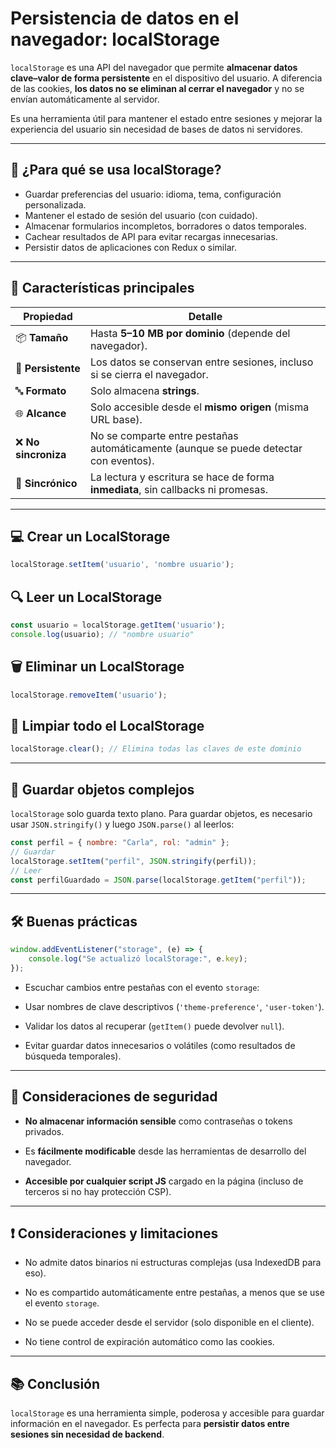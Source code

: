 # Persistencia de datos en el navegador: localStorage

`localStorage` es una API del navegador que permite **almacenar datos clave–valor de forma persistente** en el dispositivo del usuario. A diferencia de las cookies, **los datos no se eliminan al cerrar el navegador** y no se envían automáticamente al servidor.

Es una herramienta útil para mantener el estado entre sesiones y mejorar la experiencia del usuario sin necesidad de bases de datos ni servidores.

---

## 🧠 ¿Para qué se usa localStorage?

- Guardar preferencias del usuario: idioma, tema, configuración personalizada.
- Mantener el estado de sesión del usuario (con cuidado).
- Almacenar formularios incompletos, borradores o datos temporales.
- Cachear resultados de API para evitar recargas innecesarias.
- Persistir datos de aplicaciones con Redux o similar.

---

## 📄 Características principales

| Propiedad           | Detalle                                                                               |
| ------------------- | ------------------------------------------------------------------------------------- |
| 📦 **Tamaño**       | Hasta **5–10 MB por dominio** (depende del navegador).                                |
| 📌 **Persistente**  | Los datos se conservan entre sesiones, incluso si se cierra el navegador.             |
| 🔤 **Formato**      | Solo almacena **strings**.                                                            |
| 🌐 **Alcance**      | Solo accesible desde el **mismo origen** (misma URL base).                            |
| ❌ **No sincroniza** | No se comparte entre pestañas automáticamente (aunque se puede detectar con eventos). |
| 🧠 **Sincrónico**   | La lectura y escritura se hace de forma **inmediata**, sin callbacks ni promesas.     |

---

## 💻 Crear un LocalStorage

```js
localStorage.setItem('usuario', 'nombre usuario');
````

## 🔍 Leer un LocalStorage

```js
const usuario = localStorage.getItem('usuario');
console.log(usuario); // "nombre usuario"
```

## 🗑️ Eliminar un LocalStorage

```js
localStorage.removeItem('usuario');
```

## 🧹 Limpiar todo el LocalStorage

```js
localStorage.clear(); // Elimina todas las claves de este dominio
```

---

## 🧩 Guardar objetos complejos

`localStorage` solo guarda texto plano. Para guardar objetos, es necesario usar `JSON.stringify()` y luego `JSON.parse()` al leerlos:

```js
const perfil = { nombre: "Carla", rol: "admin" };
// Guardar
localStorage.setItem("perfil", JSON.stringify(perfil));
// Leer
const perfilGuardado = JSON.parse(localStorage.getItem("perfil"));
```

---

## 🛠️ Buenas prácticas

```js
window.addEventListener("storage", (e) => {
	console.log("Se actualizó localStorage:", e.key);
});
```

-  Escuchar cambios entre pestañas con el evento `storage`:
    
-  Usar nombres de clave descriptivos (`'theme-preference'`, `'user-token'`).
    
-  Validar los datos al recuperar (`getItem()` puede devolver `null`).
    
-  Evitar guardar datos innecesarios o volátiles (como resultados de búsqueda temporales).
    

---

## 🔐 Consideraciones de seguridad

- **No almacenar información sensible** como contraseñas o tokens privados.
    
- Es **fácilmente modificable** desde las herramientas de desarrollo del navegador.
    
- **Accesible por cualquier script JS** cargado en la página (incluso de terceros si no hay protección CSP).
    

---

## ❗ Consideraciones y limitaciones

- No admite datos binarios ni estructuras complejas (usa IndexedDB para eso).
    
- No es compartido automáticamente entre pestañas, a menos que se use el evento `storage`.
    
- No se puede acceder desde el servidor (solo disponible en el cliente).
    
- No tiene control de expiración automático como las cookies.
    

---

## 📚 Conclusión

`localStorage` es una herramienta simple, poderosa y accesible para guardar información en el navegador. Es perfecta para **persistir datos entre sesiones sin necesidad de backend**.
